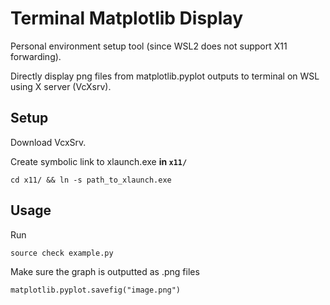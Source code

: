 # Terminal Matplotlib Display

Personal environment setup tool (since WSL2 does not support X11 forwarding).

Directly display png files from matplotlib.pyplot outputs to terminal on WSL using X server (VcXsrv).

## Setup 

Download VcxSrv.

Create symbolic link to xlaunch.exe <strong>in ```x11/```</strong>

```cd x11/ && ln -s path_to_xlaunch.exe```

## Usage

Run

```source check example.py```

Make sure the graph is outputted as .png files

```matplotlib.pyplot.savefig("image.png")```



